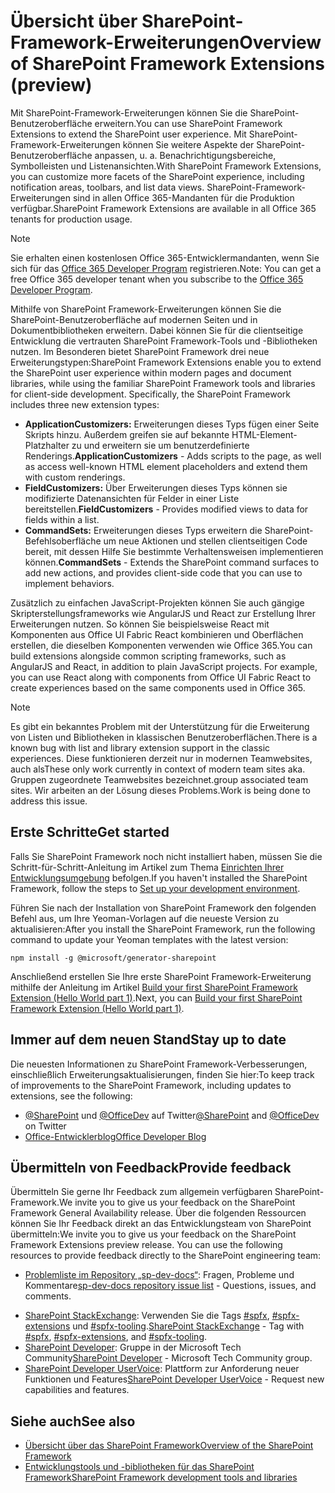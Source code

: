 # <a name="overview-of-sharepoint-framework-extensions"></a><span data-ttu-id="a5d20-101">Übersicht über SharePoint-Framework-Erweiterungen</span><span class="sxs-lookup"><span data-stu-id="a5d20-101">Overview of SharePoint Framework Extensions (preview)</span></span>

<span data-ttu-id="a5d20-102">Mit SharePoint-Framework-Erweiterungen können Sie die SharePoint-Benutzeroberfläche erweitern.</span><span class="sxs-lookup"><span data-stu-id="a5d20-102">You can use SharePoint Framework Extensions to extend the SharePoint user experience.</span></span> <span data-ttu-id="a5d20-103">Mit SharePoint-Framework-Erweiterungen können Sie weitere Aspekte der SharePoint-Benutzeroberfläche anpassen, u. a. Benachrichtigungsbereiche, Symbolleisten und Listenansichten.</span><span class="sxs-lookup"><span data-stu-id="a5d20-103">With SharePoint Framework Extensions, you can customize more facets of the SharePoint experience, including notification areas, toolbars, and list data views.</span></span> <span data-ttu-id="a5d20-104">SharePoint-Framework-Erweiterungen sind in allen Office 365-Mandanten für die Produktion verfügbar.</span><span class="sxs-lookup"><span data-stu-id="a5d20-104">SharePoint Framework Extensions are available in all Office 365 tenants for production usage.</span></span> 

> [!NOTE] 
> <span data-ttu-id="a5d20-105">Sie erhalten einen kostenlosen Office 365-Entwicklermandanten, wenn Sie sich für das [Office 365 Developer Program]((http://dev.office.com/devprogram)) registrieren.</span><span class="sxs-lookup"><span data-stu-id="a5d20-105">Note: You can get a free Office 365 developer tenant when you subscribe to the [Office 365 Developer Program]((http://dev.office.com/devprogram)).</span></span>

<span data-ttu-id="a5d20-p102">Mithilfe von SharePoint Framework-Erweiterungen können Sie die SharePoint-Benutzeroberfläche auf modernen Seiten und in Dokumentbibliotheken erweitern. Dabei können Sie für die clientseitige Entwicklung die vertrauten SharePoint Framework-Tools und -Bibliotheken nutzen. Im Besonderen bietet SharePoint Framework drei neue Erweiterungstypen:</span><span class="sxs-lookup"><span data-stu-id="a5d20-p102">SharePoint Framework Extensions enable you to extend the SharePoint user experience within modern pages and document libraries, while using the familiar SharePoint Framework tools and libraries for client-side development. Specifically, the SharePoint Framework includes three new extension types:</span></span>

- <span data-ttu-id="a5d20-108">**ApplicationCustomizers:** Erweiterungen dieses Typs fügen einer Seite Skripts hinzu. Außerdem greifen sie auf bekannte HTML-Element-Platzhalter zu und erweitern sie um benutzerdefinierte Renderings.</span><span class="sxs-lookup"><span data-stu-id="a5d20-108">**ApplicationCustomizers** - Adds scripts to the page, as well as access well-known HTML element placeholders and extend them with custom renderings.</span></span>
- <span data-ttu-id="a5d20-109">**FieldCustomizers:** Über Erweiterungen dieses Typs können sie modifizierte Datenansichten für Felder in einer Liste bereitstellen.</span><span class="sxs-lookup"><span data-stu-id="a5d20-109">**FieldCustomizers** - Provides modified views to data for fields within a list.</span></span>
- <span data-ttu-id="a5d20-110">**CommandSets:** Erweiterungen dieses Typs erweitern die SharePoint-Befehlsoberfläche um neue Aktionen und stellen clientseitigen Code bereit, mit dessen Hilfe Sie bestimmte Verhaltensweisen implementieren können.</span><span class="sxs-lookup"><span data-stu-id="a5d20-110">**CommandSets** -  Extends the SharePoint command surfaces to add new actions, and provides client-side code that you can use to implement behaviors.</span></span>

<span data-ttu-id="a5d20-p103">Zusätzlich zu einfachen JavaScript-Projekten können Sie auch gängige Skripterstellungsframeworks wie AngularJS und React zur Erstellung Ihrer Erweiterungen nutzen. So können Sie beispielsweise React mit Komponenten aus Office UI Fabric React kombinieren und Oberflächen erstellen, die dieselben Komponenten verwenden wie Office 365.</span><span class="sxs-lookup"><span data-stu-id="a5d20-p103">You can build extensions alongside common scripting frameworks, such as AngularJS and React, in addition to plain JavaScript projects. For example, you can use React along with components from Office UI Fabric React to create experiences based on the same components used in Office 365.</span></span>

> [!NOTE]
> <span data-ttu-id="a5d20-113">Es gibt ein bekanntes Problem mit der Unterstützung für die Erweiterung von Listen und Bibliotheken in klassischen Benutzeroberflächen.</span><span class="sxs-lookup"><span data-stu-id="a5d20-113">There is a known bug with list and library extension support in the classic experiences.</span></span> <span data-ttu-id="a5d20-114">Diese funktionieren derzeit nur in modernen Teamwebsites, auch als</span><span class="sxs-lookup"><span data-stu-id="a5d20-114">These only work currently in context of modern team sites aka.</span></span> <span data-ttu-id="a5d20-115">Gruppen zugeordnete Teamwebsites bezeichnet.</span><span class="sxs-lookup"><span data-stu-id="a5d20-115">group associated team sites.</span></span> <span data-ttu-id="a5d20-116">Wir arbeiten an der Lösung dieses Problems.</span><span class="sxs-lookup"><span data-stu-id="a5d20-116">Work is being done to address this issue.</span></span> 

## <a name="get-started"></a><span data-ttu-id="a5d20-117">Erste Schritte</span><span class="sxs-lookup"><span data-stu-id="a5d20-117">Get started</span></span>
<span data-ttu-id="a5d20-118">Falls Sie SharePoint Framework noch nicht installiert haben, müssen Sie die Schritt-für-Schritt-Anleitung im Artikel zum Thema [Einrichten Ihrer Entwicklungsumgebung](../set-up-your-development-environment.md) befolgen.</span><span class="sxs-lookup"><span data-stu-id="a5d20-118">If you haven't installed the SharePoint Framework, follow the steps to [Set up your development environment](../set-up-your-development-environment.md).</span></span>

<span data-ttu-id="a5d20-119">Führen Sie nach der Installation von SharePoint Framework den folgenden Befehl aus, um Ihre Yeoman-Vorlagen auf die neueste Version zu aktualisieren:</span><span class="sxs-lookup"><span data-stu-id="a5d20-119">After you install the SharePoint Framework, run the following command to update your Yeoman templates with the latest version:</span></span>

```
npm install -g @microsoft/generator-sharepoint
```

<span data-ttu-id="a5d20-120">Anschließend erstellen Sie Ihre erste SharePoint Framework-Erweiterung mithilfe der Anleitung im Artikel [Build your first SharePoint Framework Extension (Hello World part 1)](get-started/build-a-hello-world-extension.md).</span><span class="sxs-lookup"><span data-stu-id="a5d20-120">Next, you can [Build your first SharePoint Framework Extension (Hello World part 1)](get-started/build-a-hello-world-extension.md).</span></span>

## <a name="stay-up-to-date"></a><span data-ttu-id="a5d20-121">Immer auf dem neuen Stand</span><span class="sxs-lookup"><span data-stu-id="a5d20-121">Stay up to date</span></span>
<span data-ttu-id="a5d20-122">Die neuesten Informationen zu SharePoint Framework-Verbesserungen, einschließlich Erweiterungsaktualisierungen, finden Sie hier:</span><span class="sxs-lookup"><span data-stu-id="a5d20-122">To keep track of improvements to the SharePoint Framework, including updates to extensions, see the following:</span></span>

* <span data-ttu-id="a5d20-123">[@SharePoint]((https://twitter.com/sharepoint)) und [@OfficeDev]((https://twitter.com/officedev)) auf Twitter</span><span class="sxs-lookup"><span data-stu-id="a5d20-123">[@SharePoint]((https://twitter.com/sharepoint)) and [@OfficeDev]((https://twitter.com/officedev)) on Twitter</span></span>
* <span data-ttu-id="a5d20-124">[Office-Entwicklerblog]((http://dev.office.com/blogs))</span><span class="sxs-lookup"><span data-stu-id="a5d20-124">[Office Developer Blog]((http://dev.office.com/blogs))</span></span>

## <a name="provide-feedback"></a><span data-ttu-id="a5d20-125">Übermitteln von Feedback</span><span class="sxs-lookup"><span data-stu-id="a5d20-125">Provide feedback</span></span> 
<span data-ttu-id="a5d20-126">Übermitteln Sie gerne Ihr Feedback zum allgemein verfügbaren SharePoint-Framework.</span><span class="sxs-lookup"><span data-stu-id="a5d20-126">We invite you to give us your feedback on the SharePoint Framework General Availability release.</span></span> <span data-ttu-id="a5d20-127">Über die folgenden Ressourcen können Sie Ihr Feedback direkt an das Entwicklungsteam von SharePoint übermitteln:</span><span class="sxs-lookup"><span data-stu-id="a5d20-127">We invite you to give us your feedback on the SharePoint Framework Extensions preview release. You can use the following resources to provide feedback directly to the SharePoint engineering team:</span></span>

- <span data-ttu-id="a5d20-128">[Problemliste im Repository „sp-dev-docs“]((https://github.com/SharePoint/sp-dev-docs/issues)): Fragen, Probleme und Kommentare</span><span class="sxs-lookup"><span data-stu-id="a5d20-128">[sp-dev-docs repository issue list]((https://github.com/SharePoint/sp-dev-docs/issues)) - Questions, issues, and comments.</span></span>
* <span data-ttu-id="a5d20-129">[SharePoint StackExchange]((http://sharepoint.stackexchange.com/)): Verwenden Sie die Tags [#spfx]((http://sharepoint.stackexchange.com/)tags/spfx/), [#spfx-extensions]((http://sharepoint.stackexchange.com/)tags/spfx-extensions/) und [#spfx-tooling]((http://sharepoint.stackexchange.com/)tags/spfx-tooling/).</span><span class="sxs-lookup"><span data-stu-id="a5d20-129">[SharePoint StackExchange]((http://sharepoint.stackexchange.com/)) - Tag with [#spfx]((http://sharepoint.stackexchange.com/)tags/spfx/), [#spfx-extensions]((http://sharepoint.stackexchange.com/)tags/spfx-extensions/), and [#spfx-tooling]((http://sharepoint.stackexchange.com/)tags/spfx-tooling/).</span></span>
* <span data-ttu-id="a5d20-130">[SharePoint Developer]((https://techcommunity.microsoft.com/t5/SharePoint-Developer/bd-p/SharePointDev)): Gruppe in der Microsoft Tech Community</span><span class="sxs-lookup"><span data-stu-id="a5d20-130">[SharePoint Developer]((https://techcommunity.microsoft.com/t5/SharePoint-Developer/bd-p/SharePointDev)) - Microsoft Tech Community group.</span></span>
* <span data-ttu-id="a5d20-131">[SharePoint Developer UserVoice]((https://sharepoint.uservoice.com/forums/329220-sharepoint-dev-platform)): Plattform zur Anforderung neuer Funktionen und Features</span><span class="sxs-lookup"><span data-stu-id="a5d20-131">[SharePoint Developer UserVoice]((https://sharepoint.uservoice.com/forums/329220-sharepoint-dev-platform)) - Request new capabilities and features.</span></span>


## <a name="see-also"></a><span data-ttu-id="a5d20-132">Siehe auch</span><span class="sxs-lookup"><span data-stu-id="a5d20-132">See also</span></span>

- [<span data-ttu-id="a5d20-133">Übersicht über das SharePoint Framework</span><span class="sxs-lookup"><span data-stu-id="a5d20-133">Overview of the SharePoint Framework</span></span>](../sharepoint-framework-overview.md)
- [<span data-ttu-id="a5d20-134">Entwicklungstools und -bibliotheken für das SharePoint Framework</span><span class="sxs-lookup"><span data-stu-id="a5d20-134">SharePoint Framework development tools and libraries</span></span>](../tools-and-libraries.md)

